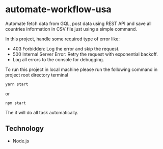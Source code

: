 # automate-workflow-usa

Automate fetch data from GQL, post data using REST API and save all countries information in CSV file just using a simple command.

In this project, handle some required type of error like:

- 403 Forbidden: Log the error and skip the request.
- 500 Internal Server Error: Retry the request with exponential backoff.
- Log all errors to the console for debugging.

To run this project in local machine please run the following command in project root directory terminal

```
yarn start
```

or

```
npm start
```

The it will do all task automatically.

## Technology

- Node.js
